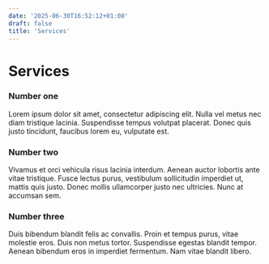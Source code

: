 ```yaml
---
date: '2025-06-30T16:52:12+01:00'
draft: false
title: 'Services'
---
```


# Services


### Number one

Lorem ipsum dolor sit amet, consectetur adipiscing elit. Nulla vel metus nec diam tristique lacinia. Suspendisse tempus volutpat placerat. Donec quis justo tincidunt, faucibus lorem eu, vulputate est.

### Number two

Vivamus et orci vehicula risus lacinia interdum. Aenean auctor lobortis ante vitae tristique. Fusce lectus purus, vestibulum sollicitudin imperdiet ut, mattis quis justo. Donec mollis ullamcorper justo nec ultricies. Nunc at accumsan sem.

### Number three

Duis bibendum blandit felis ac convallis. Proin et tempus purus, vitae molestie eros. Duis non metus tortor. Suspendisse egestas blandit tempor. Aenean bibendum eros in imperdiet fermentum. Nam vitae blandit libero.
